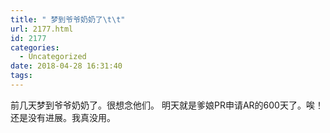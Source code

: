 ```yaml
---
title: " 梦到爷爷奶奶了\t\t"
url: 2177.html
id: 2177
categories:
  - Uncategorized
date: 2018-04-28 16:31:40
tags:
---
```


前几天梦到爷爷奶奶了。很想念他们。 明天就是爹娘PR申请AR的600天了。唉！还是没有进展。我真没用。